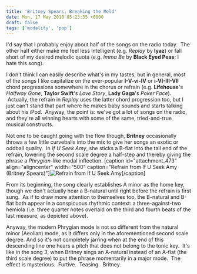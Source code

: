 ```yaml
---
title: 'Britney Spears, Breaking the Mold'
date: Mon, 17 May 2010 05:23:35 +0000
draft: false
tags: ['modality', 'pop']
---
```


I'd say that I probably enjoy about half of the songs on the radio today.  The other half either make me feel less intelligent (e.g. _Replay_ by **Iyaz**) or fall short of my desired melodic quota (e.g. _Imma Be_ by **Black Eyed Peas**; I hate this song).

I don't think I can easily describe what's in my tastes, but in general, most of the songs I like capitalize on the ever-popular **I-V-vi-IV** or **i-VI-III-VII** chord progressions somewhere in the chorus or refrain (e.g. **Lifehouse**'s _Halfway Gone_, **Taylor Swift**'s _Love Story_, **Lady Gaga**'s _Poker Face_).  Actually, the refrain in _Replay_ uses the latter chord progression too, but I just can't stand that part where he makes baby sounds and starts talking about his iPod.  Anyway, the point is: we've got a lot of songs on the radio, and they're all winning hearts with some of the same, tried-and-true musical constructs.

Not one to be caught going with the flow though, **Britney** occasionally throws a few little curveballs into the mix to give her songs an exotic or oddball quality.  In _If U Seek Amy_, she sticks a B-flat into the tail end of the refrain, lowering the second scale degree a half-step and thereby giving the phrase a _Phrygian_\-like modal inflection. \[caption id="attachment\_473" align="aligncenter" width="500" caption="Refrain from If U Seek Amy (Britney Spears)"\]![Refrain from If U Seek Amy](https://alexchaocom.files.wordpress.com/2021/07/f82e7-spears-ifuseekamy.png "Refrain from If U Seek Amy")\[/caption\]

From its beginning, the song clearly establishes A minor as the home key, though we don't actually hear a B-natural until right before the refrain is first sung.  As if to draw more attention to themselves too, the B-natural and B-flat both appear in a conspicuous rhythmic context: a three-against-two hemiola (i.e. three quarter notes overlaid on the third and fourth beats of the last measure, as depicted above).

Anyway, the modern Phrygian mode is not so different from the natural minor (Aeolian) mode, as it differs only in the aforementioned second scale degree. And so it's not completely jarring when at the end of this descending line one hears a pitch that does not belong to the tonic key.  It's like in the song _3_, when Britney sings an A-natural instead of an A-flat (the third scale degree) to put the phrase momentarily in a major mode.  The effect is mysterious.  Furtive.  Teasing.  Britney.
